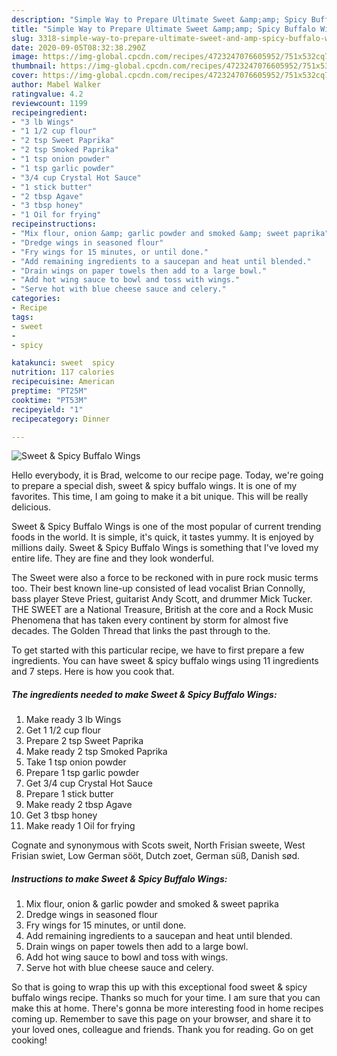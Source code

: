```yaml
---
description: "Simple Way to Prepare Ultimate Sweet &amp;amp; Spicy Buffalo Wings"
title: "Simple Way to Prepare Ultimate Sweet &amp;amp; Spicy Buffalo Wings"
slug: 3318-simple-way-to-prepare-ultimate-sweet-and-amp-spicy-buffalo-wings
date: 2020-09-05T08:32:38.290Z
image: https://img-global.cpcdn.com/recipes/4723247076605952/751x532cq70/sweet-spicy-buffalo-wings-recipe-main-photo.jpg
thumbnail: https://img-global.cpcdn.com/recipes/4723247076605952/751x532cq70/sweet-spicy-buffalo-wings-recipe-main-photo.jpg
cover: https://img-global.cpcdn.com/recipes/4723247076605952/751x532cq70/sweet-spicy-buffalo-wings-recipe-main-photo.jpg
author: Mabel Walker
ratingvalue: 4.2
reviewcount: 1199
recipeingredient:
- "3 lb Wings"
- "1 1/2 cup flour"
- "2 tsp Sweet Paprika"
- "2 tsp Smoked Paprika"
- "1 tsp onion powder"
- "1 tsp garlic powder"
- "3/4 cup Crystal Hot Sauce"
- "1 stick butter"
- "2 tbsp Agave"
- "3 tbsp honey"
- "1 Oil for frying"
recipeinstructions:
- "Mix flour, onion &amp; garlic powder and smoked &amp; sweet paprika"
- "Dredge wings in seasoned flour"
- "Fry wings for 15 minutes, or until done."
- "Add remaining ingredients to a saucepan and heat until blended."
- "Drain wings on paper towels then add to a large bowl."
- "Add hot wing sauce to bowl and toss with wings."
- "Serve hot with blue cheese sauce and celery."
categories:
- Recipe
tags:
- sweet
- 
- spicy

katakunci: sweet  spicy 
nutrition: 117 calories
recipecuisine: American
preptime: "PT25M"
cooktime: "PT53M"
recipeyield: "1"
recipecategory: Dinner

---
```



![Sweet &amp; Spicy Buffalo Wings](https://img-global.cpcdn.com/recipes/4723247076605952/751x532cq70/sweet-spicy-buffalo-wings-recipe-main-photo.jpg)

Hello everybody, it is Brad, welcome to our recipe page. Today, we're going to prepare a special dish, sweet &amp; spicy buffalo wings. It is one of my favorites. This time, I am going to make it a bit unique. This will be really delicious.

Sweet &amp; Spicy Buffalo Wings is one of the most popular of current trending foods in the world. It is simple, it's quick, it tastes yummy. It is enjoyed by millions daily. Sweet &amp; Spicy Buffalo Wings is something that I've loved my entire life. They are fine and they look wonderful.

The Sweet were also a force to be reckoned with in pure rock music terms too. Their best known line-up consisted of lead vocalist Brian Connolly, bass player Steve Priest, guitarist Andy Scott, and drummer Mick Tucker. THE SWEET are a National Treasure, British at the core and a Rock Music Phenomena that has taken every continent by storm for almost five decades. The Golden Thread that links the past through to the.


To get started with this particular recipe, we have to first prepare a few ingredients. You can have sweet &amp; spicy buffalo wings using 11 ingredients and 7 steps. Here is how you cook that.

<!--inarticleads1-->

##### The ingredients needed to make Sweet &amp; Spicy Buffalo Wings:

1. Make ready 3 lb Wings
1. Get 1 1/2 cup flour
1. Prepare 2 tsp Sweet Paprika
1. Make ready 2 tsp Smoked Paprika
1. Take 1 tsp onion powder
1. Prepare 1 tsp garlic powder
1. Get 3/4 cup Crystal Hot Sauce
1. Prepare 1 stick butter
1. Make ready 2 tbsp Agave
1. Get 3 tbsp honey
1. Make ready 1 Oil for frying


Cognate and synonymous with Scots sweit, North Frisian sweete, West Frisian swiet, Low German sööt, Dutch zoet, German süß, Danish sød. 

<!--inarticleads2-->

##### Instructions to make Sweet &amp; Spicy Buffalo Wings:

1. Mix flour, onion &amp; garlic powder and smoked &amp; sweet paprika
1. Dredge wings in seasoned flour
1. Fry wings for 15 minutes, or until done.
1. Add remaining ingredients to a saucepan and heat until blended.
1. Drain wings on paper towels then add to a large bowl.
1. Add hot wing sauce to bowl and toss with wings.
1. Serve hot with blue cheese sauce and celery.




So that is going to wrap this up with this exceptional food sweet &amp; spicy buffalo wings recipe. Thanks so much for your time. I am sure that you can make this at home. There's gonna be more interesting food in home recipes coming up. Remember to save this page on your browser, and share it to your loved ones, colleague and friends. Thank you for reading. Go on get cooking!
